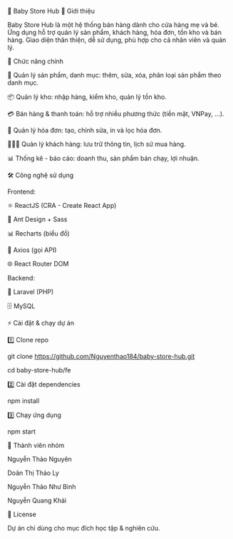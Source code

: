🍼 Baby Store Hub
📌 Giới thiệu

Baby Store Hub là một hệ thống bán hàng dành cho cửa hàng mẹ và bé. Ứng dụng hỗ trợ quản lý sản phẩm, khách hàng, hóa đơn, tồn kho và bán hàng. Giao diện thân thiện, dễ sử dụng, phù hợp cho cả nhân viên và quản lý.

🚀 Chức năng chính

🛒 Quản lý sản phẩm, danh mục: thêm, sửa, xóa, phân loại sản phẩm theo danh mục.

📦 Quản lý kho: nhập hàng, kiểm kho, quản lý tồn kho.

💳 Bán hàng & thanh toán: hỗ trợ nhiều phương thức (tiền mặt, VNPay, ...).

🧾 Quản lý hóa đơn: tạo, chỉnh sửa, in và lọc hóa đơn.

👨‍👩‍👧 Quản lý khách hàng: lưu trữ thông tin, lịch sử mua hàng.

📊 Thống kê - báo cáo: doanh thu, sản phẩm bán chạy, lợi nhuận.


🛠️ Công nghệ sử dụng

Frontend:

⚛️ ReactJS (CRA - Create React App)

🎨 Ant Design + Sass

📊 Recharts (biểu đồ)

🔄 Axios (gọi API)

🌐 React Router DOM


Backend:

🐘 Laravel (PHP)

🗄️ MySQL


⚡ Cài đặt & chạy dự án

1️⃣ Clone repo

git clone https://github.com/Nguyenthao184/baby-store-hub.git

cd baby-store-hub/fe


2️⃣ Cài đặt dependencies

npm install


3️⃣ Chạy ứng dụng

npm start


👥 Thành viên nhóm

Nguyễn Thảo Nguyên

Doãn Thị Thảo Ly

Nguyễn Thảo Như Bình

Nguyễn Quang Khải


📜 License

Dự án chỉ dùng cho mục đích học tập & nghiên cứu.

